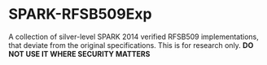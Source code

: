 # SPARK-RFSB509Exp
A collection of silver-level SPARK 2014 verified RFSB509 implementations, that deviate from the original specifications. This is for research only. 
**DO NOT USE IT WHERE SECURITY MATTERS**


